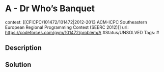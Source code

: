 # A - Dr Who’s Banquet

contest: [[CFICPC/101472/101472|2012-2013 ACM-ICPC Southeastern European Regional Programming Contest (SEERC 2012)]]
url: https://codeforces.com/gym/101472/problem/A
#Status/UNSOLVED
Tags: #

## Description

## Solution

